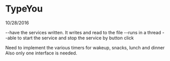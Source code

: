 # TypeYou

10/28/2016

--have the services written. It writes and read to the file
--runs in a thread
--able to start the service and stop the service by button click

Need to implement the various timers for wakeup, snacks, lunch and dinner
Also only one interface is needed.
